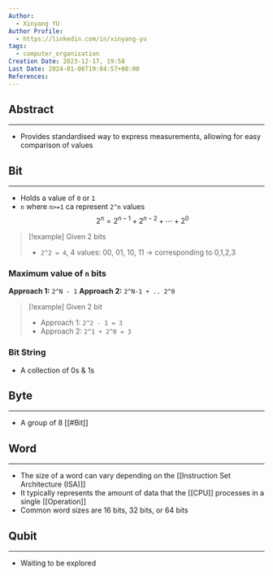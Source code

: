 ```yaml
---
Author:
  - Xinyang YU
Author Profile:
  - https://linkedin.com/in/xinyang-yu
tags:
  - computer_organisation
Creation Date: 2023-12-17, 19:58
Last Date: 2024-01-06T19:04:57+08:00
References: 
---
```

## Abstract
---
- Provides standardised way to express measurements, allowing for easy comparison of values

## Bit
---
- Holds a value of `0` or `1`
- `n` where `n>=1` ca represent `2^n` values
$$
2^{n}= 2^{n-1} + 2^{n-2} + \cdots + 2^{0}
$$
>[!example] Given 2 bits
>- `2^2 = 4`, 4 values: 00, 01, 10, 11 -> corresponding to 0,1,2,3
### Maximum value of `n` bits
**Approach 1:** ``2^N - 1``
**Approach 2:** ``2^N-1 + .. 2^0``
>[!example] Given 2 bit
>- Approach 1: `2^2 - 1 = 3`
>- Approach 2: `2^1 + 2^0 = 3`

### Bit String
- A collection of 0s & 1s
## Byte
---
- A group of 8 [[#Bit]]

## Word
---
- The size of a word can vary depending on the [[Instruction Set Architecture (ISA)]]
- It typically represents the amount of data that the [[CPU]] processes in a single [[Operation]]
- Common word sizes are 16 bits, 32 bits, or 64 bits


## Qubit
---
- Waiting to be explored